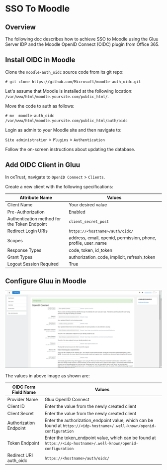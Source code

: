# SSO To Moodle
## Overview

The following doc describes how to achieve SSO to Moodle using the Gluu Server IDP and the Moodle OpenID Connect (OIDC) plugin from Office 365.

## Install OIDC in Moodle

Clone the `moodle-auth_oidc` source code from its git repo:

```
# git clone https://github.com/Microsoft/moodle-auth_oidc.git
```

Let's assume that Moodle is installed at the following location: `/var/www/html/moodle.yoursite.com/public_html/`. 

Move the code to auth as follows:

```
# mv  moodle-auth_oidc   /var/www/html/moodle.yoursite.com/public_html/auth/oidc
```

Login as admin to your Moodle site and then navigate to:

`Site administration` > `Plugins` > `Authentication` 

Follow the on-screen instructions about updating the database. 

## Add OIDC Client in Gluu 
In oxTrust, navigate to `OpenID Connect` > `Clients`. 

Create a new client with the following specifications:

| Attribute Name     |              Values       |
|-------------------------|---------------------------------------|
| Client Name     | Your desired value|| Application Type        | Web |
| Pre-Authorization        |Enabled                        |
| Authentication method for the Token Endpoint     |   `client_secret_post`    |
| Redirect Login URIs   | `https://<hostname>/auth/oidc/` |
| Scopes | address, email, openid, permission, phone, profile, user_name |
| Response Types | code, token, id_token |
| Grant Types | authorization_code, implicit, refresh_token |
| Logout Session Required | True |

## Configure Gluu in Moodle

![image](../../img/integration/Moodles_OIDC_Values.png)

The values in above image as shown are:

| OIDC Form Field Name     |              Values       |
|-------------------------|---------------------------------------|
| Provider Name | Gluu OpenID Connect |
| Client ID | Enter the value from the newly created client |
| Client Secret | Enter the value from the newly created client|
| Authorization Endpoint | Enter the authorization_endpoint value, which can be found at `https://<idp-hostname>/.well-known/openid-configuration` |
| Token Endpoint |Enter the token_endpoint value, which can be found at `https://<idp-hostname>/.well-known/openid-configuration` |
| Redirect URI auth_oidc | `https://<hostname>/auth/oidc/` |
